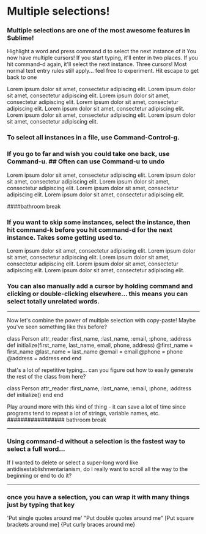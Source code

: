 # Multiple selections!

### Multiple selections are one of the most awesome features in Sublime!

Highlight a word and press command d to select the next instance of it
You now have multiple cursors! If you start typing, it'll enter in two places.
If you hit command-d again, it'll select the next instance. Three cursors!
Most normal text entry rules still apply... feel free to experiment. Hit escape to get back to one

Lorem ipsum dolor sit amet, consectetur adipiscing elit.
Lorem ipsum dolor sit amet, consectetur adipiscing elit.
Lorem ipsum dolor sit amet, consectetur adipiscing elit.
Lorem ipsum dolor sit amet, consectetur adipiscing elit.
Lorem ipsum dolor sit amet, consectetur adipiscing elit.
Lorem ipsum dolor sit amet, consectetur adipiscing elit.
Lorem ipsum dolor sit amet, consectetur adipiscing elit.

### To select all instances in a file, use Command-Control-g.

### If you go to far and wish you could take one back, use Command-u. ## Often can use Command-u to undo

Lorem ipsum dolor sit amet, consectetur adipiscing elit.
Lorem ipsum dolor sit amet, consectetur adipiscing elit.
Lorem ipsum dolor sit amet, consectetur adipiscing elit.
Lorem ipsum dolor sit amet, consectetur adipiscing elit.
Lorem ipsum dolor sit amet, consectetur adipiscing elit.

####bathroom break
### If you want to skip some instances, select the instance, then hit command-k before you hit command-d for the next instance. Takes some getting used to.

Lorem ipsum dolor sit amet, consectetur adipiscing elit.
Lorem ipsum dolor sit amet, consectetur adipiscing elit.
Lorem ipsum dolor sit amet, consectetur adipiscing elit.
Lorem ipsum dolor sit amet, consectetur adipiscing elit.
Lorem ipsum dolor sit amet, consectetur adipiscing elit.


### You can also manually add a cursor by holding command and clicking or double-clicking elsewhere... this means you can select totally unrelated words.




************************

Now let's combine the power of multiple selection with copy-paste! Maybe you've seen something like this before?

class Person
  attr_reader :first_name, :last_name, :email, :phone, :address
  def initialize(first_name, last_name, email, phone, address)
    @first_name = first_name
    @last_name = last_name
    @email = email
    @phone = phone
    @address = address
  end
end

that's a lot of repetitive typing... can you figure out how to easily generate the rest of the class from here?

class Person
  attr_reader :first_name, :last_name, :email, :phone, :address
  def initialize()
  end
end


Play around more with this kind of thing - it can save a lot of time since programs tend to repeat a lot of strings, variable names, etc.
################# bathroom break



************************

### Using command-d without a selection is the fastest way to select a full word...

If I wanted to delete or select a super-long word like antidisestablishmentarianism, do I really want to scroll all the way to the beginning or end to do it?



************************


### once you have a selection, you can wrap it with many things just by typing that key


'Put single quotes around me'
"Put double quotes around me"
[Put square brackets around me]
{Put curly braces around me}